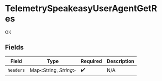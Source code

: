 # TelemetrySpeakeasyUserAgentGetRes

OK


## Fields

| Field                  | Type                   | Required               | Description            |
| ---------------------- | ---------------------- | ---------------------- | ---------------------- |
| `headers`              | Map\<String, *String*> | :heavy_check_mark:     | N/A                    |